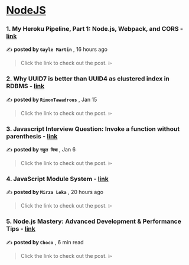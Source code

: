 
<h1><a href=https://medium.com/tag/nodejs/recommended target="_blank" rel="noopener noreferrer">NodeJS</a></h1>
<h3>1. My Heroku Pipeline, Part 1: Node.js, Webpack, and CORS - <a href=https://medium.com/@gayle.swe/my-heroku-pipeline-part-1-node-js-webpack-and-cors-c19da8df8823?source=tag_recommended_feed---------0-84----------nodejs----------b0b3002a_4f4e_4898_8a13_8a56e9721543------- target="_blank" rel="noopener noreferrer">link</a></h3>

✍️ **posted by `Gayle Martin`** <date> , 16 hours ago</date>

<blockquote>Click the link to check out the post. ⌲</blockquote>

<h3>2. Why UUID7 is better than UUID4 as clustered index in RDBMS - <a href=https://medium.com/@rtawadrous/why-uuid7-is-better-than-uuid4-as-clustered-index-edb02bf70056?source=tag_recommended_feed---------1-107----------nodejs----------b0b3002a_4f4e_4898_8a13_8a56e9721543------- target="_blank" rel="noopener noreferrer">link</a></h3>

✍️ **posted by `RimonTawadrous`** <date> , Jan 15</date>

<blockquote>Click the link to check out the post. ⌲</blockquote>

<h3>3. Javascript Interview Question: Invoke a function without parenthesis - <a href=https://medium.com/@rahuulmiishra/javascript-interview-question-invoke-a-function-without-parenthesis-17a5dc1d20e7?source=tag_recommended_feed---------2-85----------nodejs----------b0b3002a_4f4e_4898_8a13_8a56e9721543------- target="_blank" rel="noopener noreferrer">link</a></h3>

✍️ **posted by `राहुल मिश्रा`** <date> , Jan 6</date>

<blockquote>Click the link to check out the post. ⌲</blockquote>

<h3>4. JavaScript Module System - <a href=https://medium.com/@mirzaleka/javascript-module-system-aaaafe870275?source=tag_recommended_feed---------3-84----------nodejs----------b0b3002a_4f4e_4898_8a13_8a56e9721543------- target="_blank" rel="noopener noreferrer">link</a></h3>

✍️ **posted by `Mirza Leka`** <date> , 20 hours ago</date>

<blockquote>Click the link to check out the post. ⌲</blockquote>

<h3>5. Node.js Mastery: Advanced Development & Performance Tips - <a href=https://medium.com/@Choco23/node-js-mastery-advanced-development-performance-tips-da07355c1e8a?source=tag_recommended_feed---------4-107----------nodejs----------b0b3002a_4f4e_4898_8a13_8a56e9721543------- target="_blank" rel="noopener noreferrer">link</a></h3>

✍️ **posted by `Choco`** <date> , 6 min read</date>

<blockquote>Click the link to check out the post. ⌲</blockquote>

